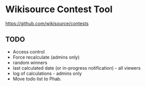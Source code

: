 Wikisource Contest Tool
=======================

https://github.com/wikisource/contests

## TODO

* Access control
* Force recalculate (admins only)
* random winners
* last calculated date (or in-progress notification) - all viewers
* log of calculations - admins only
* Move todo list to Phab.
